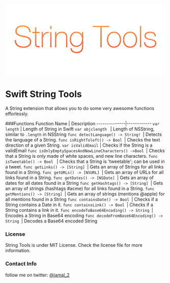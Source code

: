 ![](splash.png)
# Swift String Tools
A String extension that allows you to do some very awesome functions efforlessly. 

###Functions
Function Name | Description 
--------------|------------
```var length``` | Length of String in Swift
```var objclength ``` | Length of NSString, similar to ```.length``` in NSString
```func detectLanguage() -> String! ```| Detects the language of a String.
```func isRightToleft() -> Bool ```| Checks the text direction of a given String.
```var isValidEmail``` | Checks if the String is a validEmail
```func isOnlyEmptySpacesAndNewLineCharacters() ->Bool ```| Checks that a String is only made of white spaces, and new line characters.
```func isTweetable() -> Bool ``` | Checks that a String is 'tweetable'; can be used in a tweet.
```func getLinks() -> [String] ```| Gets an array of Strings for all links found in a String.
```func getURLs() -> [NSURL] ```| Gets an array of URLs for all links found in a String.
```func getDates() -> [NSDate] ```| Gets an array of dates for all dates found in a String
```func getHashtags() -> [String] ```| Gets an array of strings (hashtags #acme) for all links found in a String.
```func getMentions() -> [String] ```| Gets an array of strings (mentions @apple) for all mentions found in a String
```func containsDate() -> Bool ```| Checks if a String contains a Date in it.
```func containsLink() -> Bool ```| Checks if a String contains a link in it.
```func encodeToBase64Encoding() -> String ```| Encodes a String in Base64 encoding
```func decodeFromBase64Encoding() -> String ```| Decodes a Base64 encoded String


### License
String Tools is under MIT License. Check the license file for more information.


### Contact Info
follow me on twitter: [@jamal_2](https:///www.twitter.com/jamal_2)
